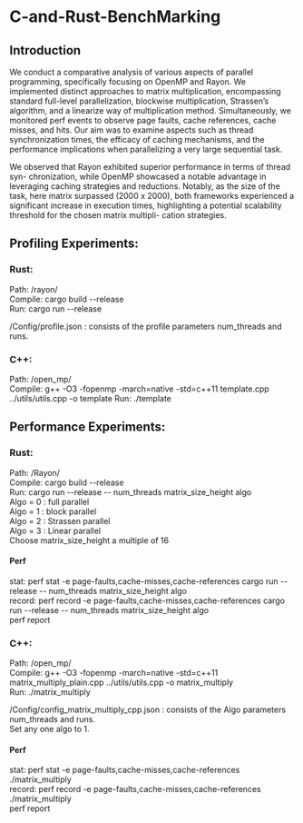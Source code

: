 # C-and-Rust-BenchMarking

## Introduction
We conduct a comparative analysis of various aspects of parallel programming, specifically focusing on OpenMP and Rayon. We implemented distinct approaches to matrix multiplication, encompassing standard full-level parallelization, blockwise multiplication, Strassen’s algorithm, and a linearize way of multiplication method. Simultaneously, we monitored perf events to observe page faults, cache references, cache misses, and hits. Our aim was to examine aspects such as thread synchronization times, the efficacy of caching mechanisms, and the performance implications when parallelizing a very large sequential task.


We observed that Rayon exhibited superior performance in terms of thread syn- chronization, while OpenMP showcased a notable advantage in leveraging caching strategies and reductions. Notably, as the size of the task, here matrix surpassed (2000 x 2000), both frameworks experienced a significant increase in execution times, highlighting a potential scalability threshold for the chosen matrix multipli- cation strategies.

## Profiling Experiments:
### Rust:
Path: /rayon/ <br>
Compile: cargo build --release <br>
Run: cargo run --release

/Config/profile.json : consists of the profile parameters num_threads and runs.

### C++:
Path: /open_mp/ <br>
Compile: g++ -O3 -fopenmp -march=native -std=c++11 template.cpp ../utils/utils.cpp -o template
Run: ./template

## Performance Experiments:
### Rust:
Path: /Rayon/ <br>
Compile: cargo build --release <br>
Run: cargo run --release -- num_threads matrix_size_height algo <br>
Algo = 0 : full parallel <br>
Algo = 1 : block parallel <br>
Algo = 2 : Strassen parallel <br>
Algo = 3 : Linear parallel <br>
Choose matrix_size_height a multiple of 16

#### Perf
stat: perf stat -e page-faults,cache-misses,cache-references cargo run --release -- num_threads matrix_size_height algo <br>
record: perf record -e page-faults,cache-misses,cache-references cargo run --release -- num_threads matrix_size_height algo <br>
perf report <br>

### C++:
Path: /open_mp/ <br>
Compile: g++ -O3 -fopenmp -march=native -std=c++11 matrix_multiply_plain.cpp ../utils/utils.cpp -o matrix_multiply <br>
Run: ./matrix_multiply

/Config/config_matrix_multiply_cpp.json : consists of the Algo parameters num_threads and runs. <br>
Set any one algo to 1.
#### Perf
stat: perf stat -e page-faults,cache-misses,cache-references ./matrix_multiply <br>
record: perf record -e page-faults,cache-misses,cache-references ./matrix_multiply <br>
perf report <br>








